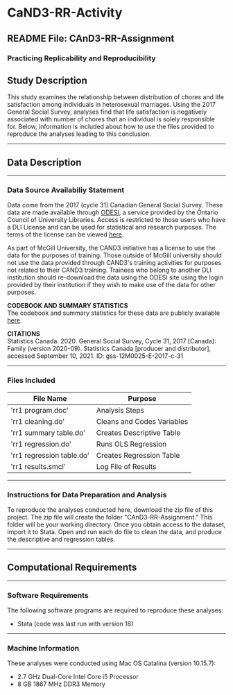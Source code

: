# CaND3-RR-Activity

## README File: CAnD3-RR-Assignment

### Practicing Replicability and Reproducibility

## Study Description

This study examines the relationship between distribution of chores and life satisfaction among individuals in heterosexual marriages. Using the 2017 General Social Survey, analyses find that life satisfaction is negatively associated with number of chores that an individual is solely responsible for. Below, information is included about how to use the files provided to reproduce the analyses leading to this conclusion.

------------------------------------------------------------------------

## Data Description

------------------------------------------------------------------------

### Data Source Availabiliy Statement

Data come from the 2017 (cycle 31) Canadian General Social Survey. These data are made available through [ODESI](https://search1.odesi.ca/#/), a service provided by the Ontario Council of University Libraries. Access is restricted to those users who have a DLI License and can be used for statistical and research purposes. The terms of the license can be viewed [here](https://www.statcan.gc.ca/eng/dli/licence).

As part of McGill University, the CAND3 initiative has a license to use the data for the purposes of training. Those outside of McGill university should not use the data provided through CAND3's training activities for purposes not related to their CAND3 training. Trainees who belong to another DLI institution should re-download the data using the ODESI site using the login provided by their institution if they wish to make use of the data for other purposes.

**CODEBOOK AND SUMMARY STATISTICS**\
The codebook and summary statistics for these data are publicly available [here](http://odesi1.scholarsportal.info/documentation/GSS31/c31pumf_families_codebook_E.pdf).

**CITATIONS**\
Statistics Canada. 2020. General Social Survey, Cycle 31, 2017 [Canada]: Family (version 2020-09). Statistics Canada [producer and distributor], accessed September 10, 2021. ID: gss-12M0025-E-2017-c-31

------------------------------------------------------------------------

### Files Included

| **File Name**             | **Purpose**                |
|---------------------------|----------------------------|
| 'rr1 program.doc'         | Analysis Steps |
| 'rr1 cleaning.do'         | Cleans and Codes Variables |
| 'rr1 summary table.do'    | Creates Descriptive Table  |
| 'rr1 regression.do'       | Runs OLS Regression        |
| 'rr1 regression table.do' | Creates Regression Table   |
| 'rr1 results.smcl' | Log File of Results   |

------------------------------------------------------------------------

### Instructions for Data Preparation and Analysis

To reproduce the analyses conducted here, download the zip file of this project. The zip file will create the folder "CAnD3-RR-Assignment." This folder will be your working directory. Once you obtain access to the dataset, import it to Stata. Open and run each do file to clean the data, and produce the descriptive and regression tables.

------------------------------------------------------------------------

## Computational Requirements

------------------------------------------------------------------------

### Software Requirements

The following software programs are required to reproduce these analyses:

-   Stata (code was last run with version 18)

------------------------------------------------------------------------

### Machine Information

These analyses were conducted using Mac OS Catalina (version 10.15.7):

-   2.7 GHz Dual-Core Intel Core i5 Processor
-   8 GB 1867 MHz DDR3 Memory
